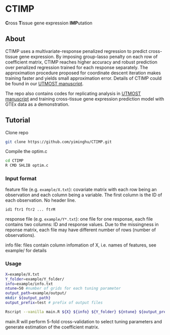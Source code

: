 # CTIMP
**C**ross **T**issue gene expression **IMP**utation

## About
CTIMP uses a multivariate-response penalized regression to predict cross-tissue gene expression. By imposing group-lasso penalty on each row of coefficient matrix, CTIMP reaches higher accuracy and robust prediction over penalized regression trained for each response separately. The approximation procedure proposed for coordinate descent iteration makes training faster and yields small approximation error. Details of CTIMP could be found in our [UTMOST manuscript](https://www.biorxiv.org/content/early/2018/03/21/286013).

The repo also contains codes for replicating analysis in [UTMOST manuscript](https://www.biorxiv.org/content/early/2018/03/21/286013) and training cross-tissue gene expression prediction model with GTEx data as a demonstration.

## Tutorial
Clone repo
```bash
git clone https://github.com/yiminghu/CTIMP.git
```
Compile the optim.c
```bash
cd CTIMP
R CMD SHLIB optim.c
```

### Input format
feature file (e.g. `example/X.txt`): covariate matrix with each row being an observation and each column being a variable. The first column is the ID of each observation. No header line.
```
id1 ftr1 ftr2 ... ftrM
```

response file (e.g. `example/Y*.txt`): one file for one response, each file contains two columns: ID and response values. Due to the missingness in reponse matrix, each file may have different number of rows (number of observations).

info file: files contain column infomation of X, i.e. names of features, see example/ for details

### Usage
```bash
X=example/X.txt
Y_folder=example/Y_folder/
info=example/info.txt
ntune=50 #number of grids for each tuning parameter
output_path=example/output/
mkdir ${output_path}
output_prefix=test # prefix of output files

Rscript --vanilla main.R ${X} ${info} ${Y_folder} ${ntune} ${output_prefix} ${output_path}
```
main.R will perform 5-fold cross-validation to select tuning parameters and generate estimation of the coefficient matrix.
